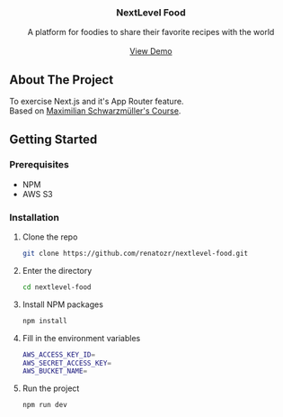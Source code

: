 <!-- PROJECT LOGO -->
<div align="center">
  <h3 align="center">NextLevel Food</h3>

  <p align="center">
    A platform for foodies to share their favorite recipes with the world
    <br />
    <br />
    <a href="https://nextlevel-food-pi.vercel.app/">View Demo</a>
  </p>
</div>

<!-- ABOUT THE PROJECT -->

## About The Project

To exercise Next.js and it's App Router feature.<br />
Based on <a href="https://www.udemy.com/course/nextjs-react-the-complete-guide">Maximilian Schwarzmüller's Course</a>.

<!-- GETTING STARTED -->

## Getting Started

### Prerequisites

- NPM
- AWS S3

### Installation

1. Clone the repo
   ```sh
   git clone https://github.com/renatozr/nextlevel-food.git
   ```
2. Enter the directory
   ```sh
   cd nextlevel-food
   ```
3. Install NPM packages
   ```sh
   npm install
   ```
4. Fill in the environment variables
   ```sh
   AWS_ACCESS_KEY_ID=
   AWS_SECRET_ACCESS_KEY=
   AWS_BUCKET_NAME=
   ```
5. Run the project
   ```sh
   npm run dev
   ```
